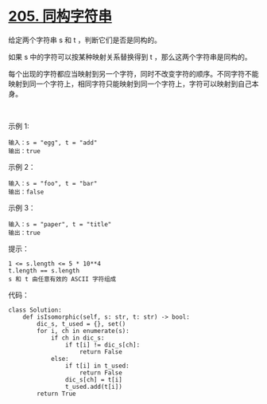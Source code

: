 # [205. 同构字符串](https://leetcode-cn.com/problems/isomorphic-strings/)

给定两个字符串 s 和 t ，判断它们是否是同构的。

如果 s 中的字符可以按某种映射关系替换得到 t ，那么这两个字符串是同构的。

每个出现的字符都应当映射到另一个字符，同时不改变字符的顺序。不同字符不能映射到同一个字符上，相同字符只能映射到同一个字符上，字符可以映射到自己本身。

 

示例 1:
```
输入：s = "egg", t = "add"
输出：true
```
示例 2：
```
输入：s = "foo", t = "bar"
输出：false
```
示例 3：
```
输入：s = "paper", t = "title"
输出：true
```

提示：
```
1 <= s.length <= 5 * 10**4
t.length == s.length
s 和 t 由任意有效的 ASCII 字符组成
```

代码：
```python3
class Solution:
    def isIsomorphic(self, s: str, t: str) -> bool:
        dic_s, t_used = {}, set()
        for i, ch in enumerate(s):
            if ch in dic_s:
                if t[i] != dic_s[ch]:
                    return False
            else:
                if t[i] in t_used:
                    return False
                dic_s[ch] = t[i]
                t_used.add(t[i])
        return True
```